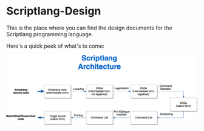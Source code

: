 # Scriptlang-Design
This is the place where you can find the design documents for the Scriptlang programming language.

Here's a quick peek of what's to come:

![Scriptlang Architecture](General/Scriptlang_Design_Architecture.png)
